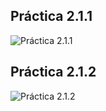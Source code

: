 ## Práctica 2.1.1
![Práctica 2.1.1](https://drive.google.com/uc?id=15w5D5jcLLVwssrhSlA0Dgzn2_qjBLb_t)

## Práctica 2.1.2
![Práctica 2.1.2](https://drive.google.com/uc?id=1mgzkMDdQen4pAmQqn_CkesVl-qSWjMPu)


